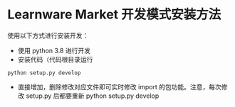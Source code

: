 # Learnware Market 开发模式安装方法

使用以下方式进行安装开发：
* 使用 python 3.8 进行开发
* 安装代码（代码根目录运行
```
python setup.py develop
```
* 直接增加，删除修改对应文件即可实时修改 import 的包功能。注意，每次修改 setup.py 后都要重新 python setup.py develop